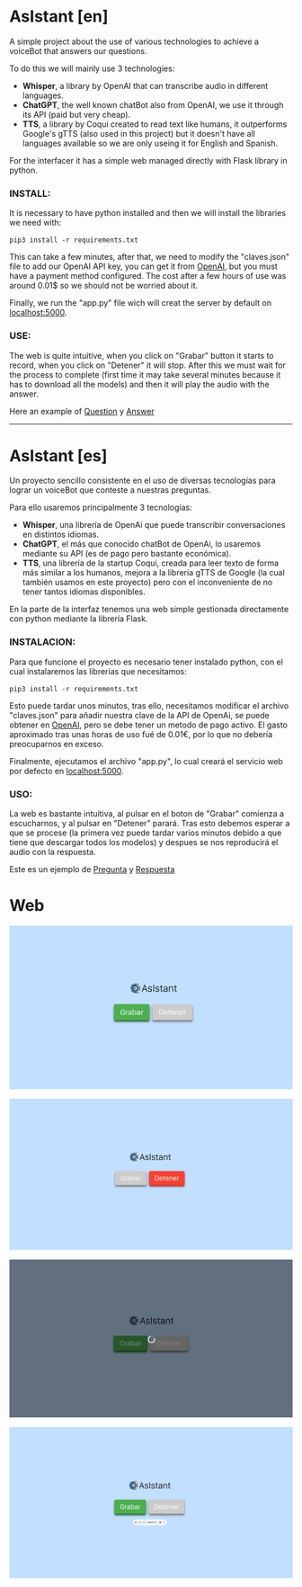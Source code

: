 # AsIstant [en]

A simple project about the use of various technologies to achieve a voiceBot that answers our questions.

To do this we will mainly use 3 technologies:

* **Whisper**, a library by OpenAI that can transcribe audio in different languages.
* **ChatGPT**, the well known chatBot also from OpenAI, we use it through its API (paid but very cheap).
* **TTS**, a library by Coqui created to read text like humans, it outperforms Google's gTTS (also used in this project) but it doesn't have all languages available so we are only useing it for English and Spanish.

For the interfacer it has a simple web managed directly with Flask library in python.


### INSTALL:

It is necessary to have python installed and then we will install the libraries we need with:

```
pip3 install -r requirements.txt
```

This can take a few minutes, after that, we need to modify the "claves.json" file to add our OpenAI API key, you can get it from [OpenAI](https://platform.openai.com/account/api-keys), but you must have a payment method configured. The cost after a few hours of use was around 0.01$ so we should not be worried about it.

Finally, we run the "app.py" file wich will creat the server by default on [localhost:5000](http://127.0.0.1:5000).

### USE:

The web is quite intuitive, when you click on "Grabar" button it starts to record, when you click on "Detener" it will stop. After this we must wait for the process to complete (first time it may take several minutes because it has to download all the models) and then it will play the audio with the answer.

Here an example of [Question](./doc/in.wav) y [Answer](./doc/out.wav)

---

# AsIstant [es]

Un proyecto sencillo consistente en el uso de diversas tecnologías para lograr un voiceBot que conteste a nuestras preguntas.

Para ello usaremos principalmente 3 tecnologías:

* **Whisper**, una librería de OpenAi que puede transcribir conversaciones en distintos idiomas.
* **ChatGPT**, el más que conocido chatBot de OpenAi, lo usaremos mediante su API (es de pago pero bastante económica).
* **TTS**, una librería de la startup Coqui, creada para leer texto de forma más similar a los humanos, mejora a la librería gTTS de Google (la cual también usamos en este proyecto) pero con el inconveniente de no tener tantos idiomas disponibles.

En la parte de la interfaz tenemos una web simple gestionada directamente con python mediante la librería Flask.


### INSTALACION:

Para que funcione el proyecto es necesario tener instalado python, con el cual instalaremos las librerías que necesitamos:

```
pip3 install -r requirements.txt
```

Esto puede tardar unos minutos, tras ello, necesitamos modificar el archivo "claves.json" para añadir nuestra clave de la API de OpenAi, se puede obtener en [OpenAI](https://platform.openai.com/account/api-keys), pero se debe tener un metodo de pago activo. El gasto aproximado tras unas horas de uso fué de 0.01€, por lo que no debería preocuparnos en exceso.

Finalmente, ejecutamos el archivo "app.py", lo cual creará el servicio web por defecto en [localhost:5000](http://127.0.0.1:5000).

### USO:

La web es bastante intuitiva, al pulsar en el boton de "Grabar" comienza a escucharnos, y al pulsar en "Detener" parará. Tras esto debemos esperar a que se procese (la primera vez puede tardar varios minutos debido a que tiene que descargar todos los modelos) y despues se nos reproducirá el audio con la respuesta.

Este es un ejemplo de [Pregunta](./doc/in.wav) y [Respuesta](./doc/out.wav)


# Web

![1](./doc/1.png)

![2](./doc/2.png)

![3](./doc/3.png)

![4](./doc/4.png)
